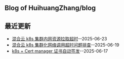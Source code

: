 ## Blog of HuihuangZhang/blog
## 最近更新
- [混合云 k8s 集群内网资源拉取超时](https://github.com/HuihuangZhang/blog/issues/4)--2025-06-23
- [混合云 k8s 集群化网络调用超时问题排查](https://github.com/HuihuangZhang/blog/issues/3)--2025-06-19
- [k8s + Cert manager 证书自动签发](https://github.com/HuihuangZhang/blog/issues/2)--2025-06-17
